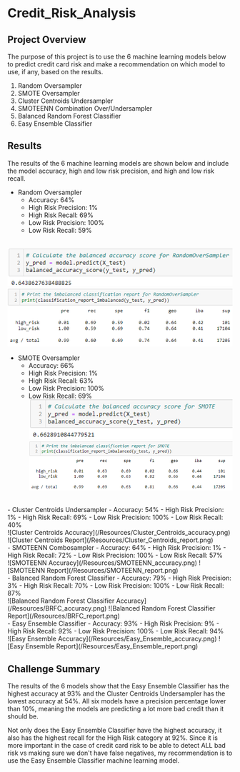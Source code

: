 # Credit_Risk_Analysis

## Project Overview
The purpose of this project is to use the 6 machine learning models below to predict credit card risk and make a recommendation on which model to use, if any, based on the results.

1. Random Oversampler  
2. SMOTE Oversampler
3. Cluster Centroids Undersampler
4. SMOTEENN Combination Over/Undersampler
5. Balanced Random Forest Classifier
6. Easy Ensemble Classifier

## Results
The results of the 6 machine learning models are shown below and include the model accuracy, high and low risk precision, and high and low risk recall.

- Random Oversampler
  - Accuracy: 64%
  - High Risk Precision: 1%
  - High Risk Recall: 69%
  - Low Risk Precision: 100%
  - Low Risk Recall: 59%  
  <br/>
![Random Oversampler Accuracy](/Resources/ROM_accuracy.png)
![Random Oversampler Report](/Resources/ROM_report.png)
<br/>
- SMOTE Oversampler
  - Accuracy: 66%
  - High Risk Precision: 1%
  - High Risk Recall: 63%
  - Low Risk Precision: 100%
  - Low Risk Recall: 69% 
    <br/>
![SMOTE Accuracy](/Resources/SMOTE_accuracy.png)
![SMOTE Report](/Resources/SMOTE_report.png)
<br/>
- Cluster Centroids Undersampler
  - Accuracy: 54%
  - High Risk Precision: 1%
  - High Risk Recall: 69%
  - Low Risk Precision: 100%
  - Low Risk Recall: 40% 
    <br/>
![Cluster Centroids Accuracy](/Resources/Cluster_Centroids_accuracy.png)
![Cluster Centroids Report](/Resources/Cluster_Centroids_report.png)
<br/>
- SMOTEENN Combosampler
  - Accuracy: 64%
  - High Risk Precision: 1%
  - High Risk Recall: 72%
  - Low Risk Precision: 100%
  - Low Risk Recall: 57% 
    <br/>
![SMOTEENN Accuracy](/Resources/SMOTEENN_accuracy.png)
![SMOTEENN Report](/Resources/SMOTEENN_report.png)
<br/>
- Balanced Random Forest Classifier
  - Accuracy: 79%
  - High Risk Precision: 3%
  - High Risk Recall: 70%
  - Low Risk Precision: 100%
  - Low Risk Recall: 87%
    <br/>
![Balanced Random Forest Classifier Accuracy](/Resources/BRFC_accuracy.png)
![Balanced Random Forest Classifier Report](/Resources/BRFC_report.png)
<br/>
- Easy Ensemble Classifier
  - Accuracy: 93%
  - High Risk Precision: 9%
  - High Risk Recall: 92%
  - Low Risk Precision: 100%
  - Low Risk Recall: 94%
    <br/>
![Easy Ensemble Accuracy](/Resources/Easy_Ensemble_accuracy.png)
![Easy Ensemble Report](/Resources/Easy_Ensemble_report.png)



## Challenge Summary
The results of the 6 models show that the Easy Ensemble Classifier has the highest accuracy at 93% and the Cluster Centroids Undersampler has the lowest accuracy at 54%.  All six models have a precision percentage lower than 10%, meaning the models are predicting a lot more bad credit than it should be. 

Not only does the Easy Ensemble Classifier have the highest accuracy, it also has the highest recall for the High Risk category at 92%. Since it is more important in the case of credit card risk to be able to detect ALL bad risk vs making sure we don't have false negatives, my recommendation is to use the Easy Ensemble Classifier machine learning model.